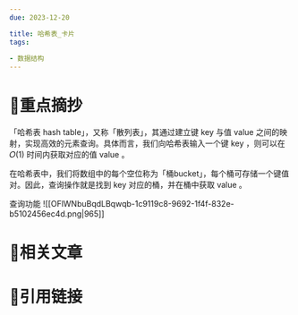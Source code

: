 ```yaml
---
due: 2023-12-20 

title: 哈希表_卡片
tags:
 
- 数据结构
---
```

# 🍎重点摘抄
「哈希表 hash table」，又称「散列表」，其通过建立键 key 与值 value 之间的映射，实现高效的元素查询。具体而言，我们向哈希表输入一个键 key ，则可以在 𝑂(1) 时间内获取对应的值 value 。

在哈希表中，我们将数组中的每个空位称为「桶bucket」，每个桶可存储一个键值对。因此，查询操作就是找到 key 对应的桶，并在桶中获取 value 。

查询功能
![[OFlWNbuBqdLBqwqb-1c9119c8-9692-1f4f-832e-b5102456ec4d.png|965]]


# 📒相关文章




# 🍏引用链接

